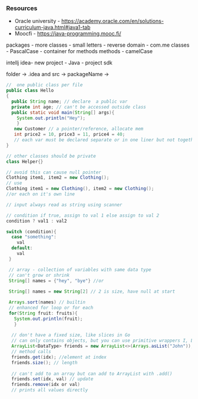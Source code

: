 ### Resources

- Oracle university - <https://academy.oracle.com/en/solutions-curriculum-java.html#java1-tab>
- Moocfi - <https://java-programming.mooc.fi/>


packages - more classes -  small letters - reverse domain - com.me
classes - PascalCase - container for methods
methods - camelCase

intellj idea- new project - Java - project sdk

folder -> .idea and src -> packageName ->

```java
//  one public class per file
public class Hello
{
  public String name; // declare  a public var
  private int age; // can't be accessed outside class
  public static void main(String[] args){
    System.out.println("Hey");
    }
   new Customer // a pointer/reference, allocate mem
   int price2 = 10, price3 = 11, price4 = 40;
   // each var must be declared separate or in one liner but not together with another
}

// other classes should be private
class Helper{}

// avoid this can cause null pointer
Clothing item1, item2 = new Clothing();
// use
Clothing item1 = new Clothing(), item2 = new Clothing();
//or each on it's own line

// input always read as string using scanner

// condition if true, assign to val 1 else assign to val 2
condition ? val1 : val2

switch (condition){
  case "something":
    val
  default:
    val
 }

 // array - collection of variables with same data type 
 // can't grow or shrink
 String[] names = {"hey", "bye"} //or 
 
 String[] names = new String[2] // 2 is size, have null at start

 Arrays.sort(names) // builtin 
 // enhanced for loop or for each
 for(String fruit: fruits){
   System.out.println(fruit);
   }
   
  // don't have a fixed size, like slices in Go
  // can only contains objects, but you can use primitive wrappers I, L, B
  ArrayList<DataType> friends = new ArrayList<>(Arrays.asList("John")); // diamond operator
  // method calls
  friends.get(idx); //element at index
  friends.size(); // length
  
  // can't add to an array but can add to ArrayList with .add()
  friends.set(idx, val) // update
  friends.remove(idx or val)
  // prints all values directly
```